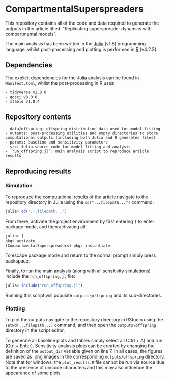 # CompartmentalSuperspreaders

This repository contains all of the code and data required to generate the outputs in the article titled: "Replicating superspreader dynamics with compartmental models".

The main analysis has been written in the [Julia](https://julialang.org) (v1.8) programming language, whilst post-processing and plotting is performed in [R](https://www.r-project.org) (v4.2.3).

## Dependencies
The explicit dependencies for the Julia analysis can be found in `Manifest.toml`, whilst the post-processing in R uses

	- tidyverse v2.0.0
	- ggsci v3.0.0
	- xtable v1.8.4

## Repository contents
	- data/offspring: offspring distribution data used for model fitting
	- outputs: post-processing utilities and empty directories to store computational outputs (including both Julia and R generated files)
	- params: baseline and sensitivity parameters
	- src: Julia source code for model fitting and analysis
	- `run_offspring.jl`: main analysis script to reproduce article results

## Reproducing results
### Simulation
To reproduce the computational results of the article navigate to the repository directory in Julia using the `cd("...filepath...")` command:
```julia
julia> cd("...filepath...")
```

From there, activate the project environment by first entering `]` to enter package mode, and then activating all:
```julia
julia> ]
pkg> activate .
(CompartmentalSuperspreaders) pkg> instantiate
```
To escape package mode and return to the normal prompt simply press backspace.

Finally, to run the main analysis (along with all sensitivity simulations) include the `run_offspring.jl` file:
```julia
julia> include("run_offspring.jl")
```

Running this script will populate `outputs\offspring` and its sub-directories.


### Plotting
To plot the outputs navigate to the repository directory in RStudio using the `setwd(...filepath...)` command, and then open the `outputs\offspring` directory in the script editor.

To generate all baseline plots and tables simply select all (Ctrl + A) and run (Ctrl + Enter). Sensitivity analysis plots can be created by changing the definition of the `output_dir` variable given on line 7. In all cases, the figures are saved as .png images in the corresponding `outputs/offspring` directory.
Note that for windows, the `plot_results.R` file cannot be run via source due to the presence of unicode characters and this may also influence the appearance of some plots. 



